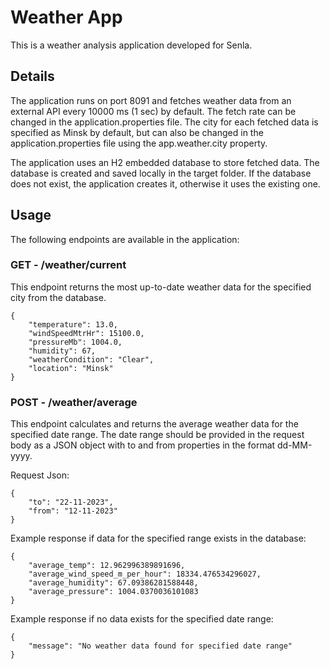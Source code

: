 # Weather App


This is a weather analysis application developed for Senla.


## Details
The application runs on port 8091 and fetches weather data from an external API every 10000 ms (1 sec) by default. 
The fetch rate can be changed in the application.properties file. 
The city for each fetched data is specified as Minsk by default, but can also be changed in the application.properties file using the app.weather.city property.


The application uses an H2 embedded database to store fetched data. The database is created and saved locally in the target folder. If the database does not exist, the application creates it, otherwise it uses the existing one.
## Usage

The following endpoints are available in the application:
### GET - /weather/current
This endpoint returns the most up-to-date weather data for the specified city from the database.
```
{
    "temperature": 13.0,
    "windSpeedMtrHr": 15100.0,
    "pressureMb": 1004.0,
    "humidity": 67,
    "weatherCondition": "Clear",
    "location": "Minsk"
}
```

### POST - /weather/average

This endpoint calculates and returns the average weather data for the specified date range. The date range should be provided in the request body as a JSON object with to and from properties in the format dd-MM-yyyy.

Request Json:
```
{
    "to": "22-11-2023",
    "from": "12-11-2023"
}
```
Example response if data for the specified range exists in the database:
```
{
    "average_temp": 12.962996389891696,
    "average_wind_speed_m_per_hour": 18334.476534296027,
    "average_humidity": 67.09386281588448,
    "average_pressure": 1004.0370036101083
}
```

Example response if no data exists for the specified date range:
```
{
    "message": "No weather data found for specified date range"
}
```
